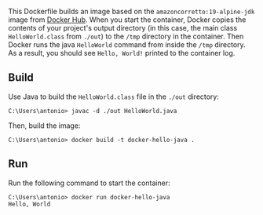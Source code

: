 This Dockerfile builds an image based on the `amazoncorretto:19-alpine-jdk` image from [Docker Hub](https://hub.docker.com). When you start the container, Docker copies the contents of your project's output directory (in this case, the main class `HelloWorld.class` from `./out`) to the `/tmp` directory in the container. Then Docker runs the java `HelloWorld` command from inside the `/tmp` directory. As a result, you should see `Hello, World!` printed to the container log.

## Build

Use Java to build the `HelloWorld.class` file in the `./out` directory:

```console
C:\Users\antonio> javac -d ./out HelloWorld.java
```

Then, build the image:

```console
C:\Users\antonio> docker build -t docker-hello-java .
```

## Run

Run the following command to start the container:

```console
C:\Users\antonio> docker run docker-hello-java
Hello, World
```